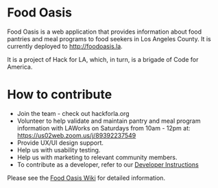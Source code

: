 # Food Oasis

Food Oasis is a web application that provides information about food pantries and meal programs to food seekers in Los Angeles County. It is currently deployed to http://foodoasis.la.

It is a project of Hack for LA, which, in turn, is a brigade of Code for America.

# How to contribute

- Join the team - check out hackforla.org
- Volunteer to help validate and maintain pantry and meal program information with LAWorks on Saturdays from 10am - 12pm at: https://us02web.zoom.us/j/89392237549
- Provide UX/UI design support.
- Help us with usability testing.
- Help us with marketing to relevant community members.
- To contribute as a developer, refer to our [Developer Instructions](https://github.com/hackforla/food-oasis/wiki/Developers)

Please see the [Food Oasis Wiki](https://github.com/hackforla/food-oasis/wiki) for detailed information.
